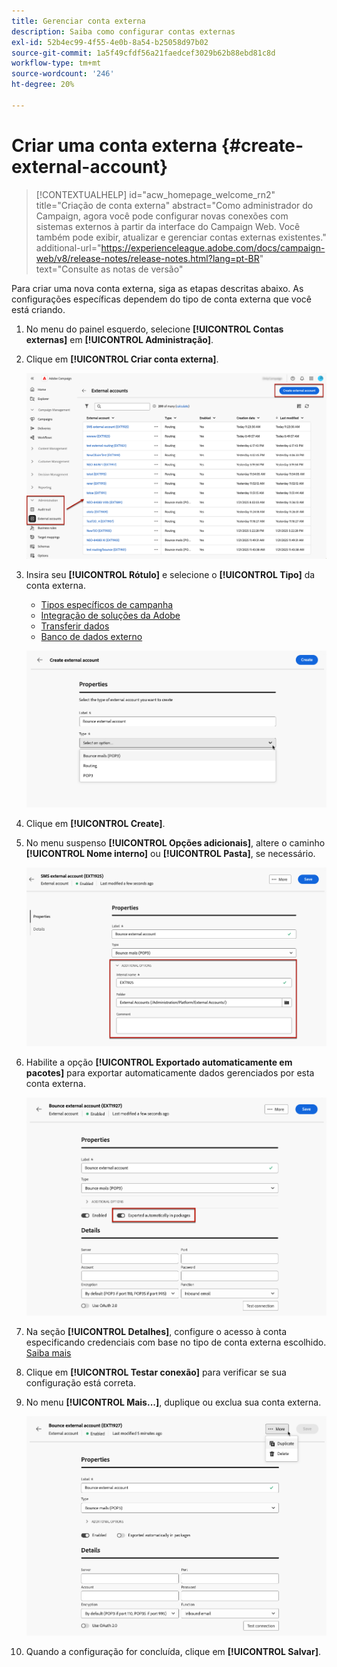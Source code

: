 ```yaml
---
title: Gerenciar conta externa
description: Saiba como configurar contas externas
exl-id: 52b4ec99-4f55-4e0b-8a54-b25058d97b02
source-git-commit: 1a5f49cfdf56a21faedcef3029b62b88ebd81c8d
workflow-type: tm+mt
source-wordcount: '246'
ht-degree: 20%

---
```


# Criar uma conta externa {#create-external-account}

>[!CONTEXTUALHELP]
>id="acw_homepage_welcome_rn2"
>title="Criação de conta externa"
>abstract="Como administrador do Campaign, agora você pode configurar novas conexões com sistemas externos à partir da interface do Campaign Web. Você também pode exibir, atualizar e gerenciar contas externas existentes."
>additional-url="https://experienceleague.adobe.com/docs/campaign-web/v8/release-notes/release-notes.html?lang=pt-BR" text="Consulte as notas de versão"

Para criar uma nova conta externa, siga as etapas descritas abaixo. As configurações específicas dependem do tipo de conta externa que você está criando.

1. No menu do painel esquerdo, selecione **[!UICONTROL Contas externas]** em **[!UICONTROL Administração]**.

1. Clique em **[!UICONTROL Criar conta externa]**.

   ![Captura de tela mostrando a opção de criar uma conta externa na Interface de Usuário da Web.](assets/external_account_create_1.png)

1. Insira seu **[!UICONTROL Rótulo]** e selecione o **[!UICONTROL Tipo]** da conta externa.

   * [Tipos específicos de campanha](external-account.md)
   * [Integração de soluções da Adobe](integration-external-account.md)
   * [Transferir dados](transfer-external-account.md)
   * [Banco de dados externo](external-account-database.md)

   ![Captura de tela mostrando campos para inserir o rótulo e selecionar o tipo de conta externa.](assets/external_account_create_2.png)

1. Clique em **[!UICONTROL Create]**.

1. No menu suspenso **[!UICONTROL Opções adicionais]**, altere o caminho **[!UICONTROL Nome interno]** ou **[!UICONTROL Pasta]**, se necessário.

   ![Captura de tela mostrando opções adicionais para configuração de nome interno e caminho de pasta.](assets/external_account_create_3.png)

1. Habilite a opção **[!UICONTROL Exportado automaticamente em pacotes]** para exportar automaticamente dados gerenciados por esta conta externa. <!--Exported where??-->

   ![Captura de tela mostrando a opção para habilitar a exportação automática em pacotes.](assets/external_account_create_exported.png)

1. Na seção **[!UICONTROL Detalhes]**, configure o acesso à conta especificando credenciais com base no tipo de conta externa escolhido. [Saiba mais](#bounce)

1. Clique em **[!UICONTROL Testar conexão]** para verificar se sua configuração está correta.

1. No menu **[!UICONTROL Mais...]**, duplique ou exclua sua conta externa.

   ![Captura de tela mostrando o menu Mais com opções para duplicar ou excluir a conta externa.](assets/external_account_create_4.png)

1. Quando a configuração for concluída, clique em **[!UICONTROL Salvar]**.
